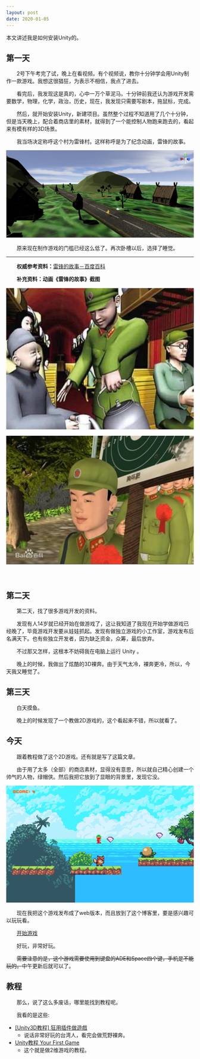 ```yaml
---
layout: post
date: 2020-01-05
---
```




本文讲述我是如何安装Unity的。



## 第一天

　　2号下午考完了试，晚上在看视频。有个视频说，教你十分钟学会用Unity制作一款游戏。我想这很猖狂，为表示不相信，我点了进去。

　　看完后，我发现这是真的，心中一万个草泥马。十分钟前我还认为游戏开发需要数学，物理，化学，政治，历史，现在，我发现只需要写剧本，拖鼠标，完成。

　　然后，就开始安装Unity，新建项目。虽然整个过程不知道用了几个十分钟，但是当天晚上，配合着商店里的素材，就得到了一个能控制人物跑来跑去的，看起来有模有样的3D场景。



　　我当场决定称呼这个村为雷锋村。这样称呼是为了纪念动画，雷锋的故事。

![1578229452564](/assets/1578229452564.png)

　　原来现在制作游戏的门槛已经这么低了。再次卧槽以后，选择了睡觉。

---

　　**权威参考资料：**[雷锋的故事－百度百科](https://baike.baidu.com/item/雷锋的故事/3396711)

　　**补充资料：动画《雷锋的故事》截图**

![1578229707143](/assets/1578229707143.png)

![1578229851893](/assets/1578229851893.png)



　

## 第二天



　　第二天，找了很多游戏开发的资料。

　　发现有人14岁就已经开始在做游戏了，这让我知道了我现在开始学做游戏已经晚了，毕竟游戏开发要从娃娃抓起。发现有做独立游戏的小工作室，游戏发布后名满天下。也有些独立开发者，因为缺乏资金，众筹，最后放弃。

　　不过那又怎样，这根本不妨碍我在电脑上运行 Unity 。

　　晚上的时候，我做出了炫酷的3D裸奔。由于天气太冷，裸奔更冷，所以，今天我又睡觉了。



## 第三天

　　白天摸鱼。

　　晚上的时候发现了一个教做2D游戏的，这个看起来不错，所以就看了。



## 今天

　　跟着教程做了这个2D游戏。还有就是写了这篇文章。

　　由于用了太多（全部）的商店素材，显得没有意思，所以就自己精心创建一个帅气的人物，绿帽侠。然后我把它放到了显眼的背景里，发现它没。

![1578228360276](/assets/1578228360276.png)

　　现在我把这个游戏发布成了web版本，而且放到了这个博客里，要是感兴趣可以玩玩看。

　　[开始游戏](/app/sunnyland)

　　好玩，非常好玩。

　　<del>需要注意的是，这个游戏需要使用到键盘的ADE和Space四个键，手机是不能玩的。</del>中午更新后就可以了。



## 教程

　　那么，说了这么多废话，哪里能找到教程呢。

　　我看的是这些:

- [[Unity3D教程] 狂用插件做遊戲](https://www.youtube.com/watch?v=ac9uTSYnpLw)
  - 说话非常好玩的台湾人，看完会做荒野裸奔。
- [Unity教程 Your First Game](https://space.bilibili.com/370283072/channel/detail?cid=85776)
  - 这个就是做2维游戏的教程。

